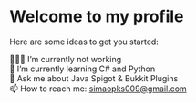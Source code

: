 # Welcome to my profile 

Here are some ideas to get you started:

👨🏻‍💻 I’m currently not working
<br/>
🌱 I’m currently learning C# and Python
<br/>
💬 Ask me about Java Spigot & Bukkit Plugins
<br/>
📫 How to reach me: simaopks009@gmail.com
<br/>
